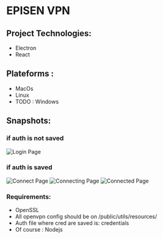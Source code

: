 # EPISEN VPN 

## Project Technologies:

 - Electron
 - React
 
## Plateforms :
 - MacOs
 - Linux
 - TODO : Windows 

## Snapshots:
### if auth is not saved
![Login Page](https://i.ibb.co/zrbQwZz/Capture-d-e-cran-2021-02-14-a-19-10-26.png)

### if auth is saved
![Connect Page](https://i.ibb.co/sgL2dTM/Capture-d-e-cran-2021-02-14-a-18-57-33.png)
![Connecting Page](https://i.ibb.co/2MKPPRK/On-Paste-20210214-190544.png)
![Connected Page](https://i.ibb.co/ScvsJkw/Capture-d-e-cran-2021-02-14-a-18-57-00.png)

### Requirements:

 - OpenSSL
 - All openvpn config should be on /public/utils/resources/
 - Auth file where cred are saved is: credentials
 - Of course : Nodejs
 

